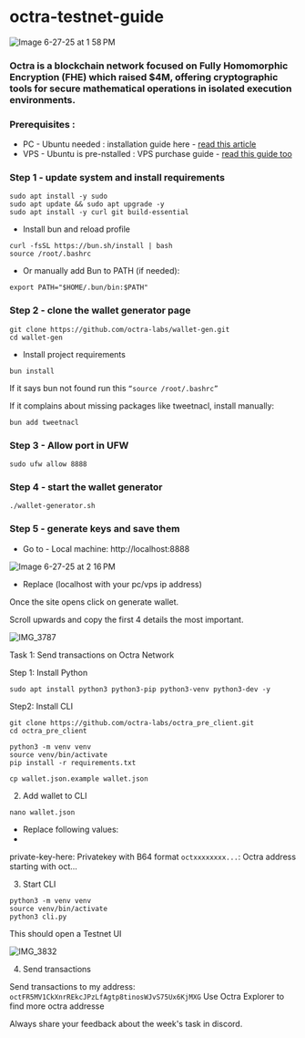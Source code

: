 # octra-testnet-guide
![Image 6-27-25 at 1 58 PM](https://github.com/user-attachments/assets/3401901e-f403-4675-9954-5aee248794dc)


### Octra is a blockchain network focused on Fully Homomorphic Encryption (FHE) which raised $4M, offering cryptographic tools for secure mathematical operations in isolated execution environments.

### Prerequisites :

- PC - Ubuntu needed : installation guide here - [read this article](https://x.com/bigray0x/status/1938208586070388803)
- VPS - Ubuntu is pre-nstalled : VPS purchase guide - [read this guide too](https://x.com/bigray0x/status/1938208586070388803)

### Step 1 - update system and install requirements 

```
sudo apt install -y sudo
sudo apt update && sudo apt upgrade -y
sudo apt install -y curl git build-essential
```

- Install bun and reload profile 

```
curl -fsSL https://bun.sh/install | bash
source /root/.bashrc
``` 

- Or manually add Bun to PATH (if needed):

```
export PATH="$HOME/.bun/bin:$PATH"
```

### Step 2 - clone the wallet generator page 


```
git clone https://github.com/octra-labs/wallet-gen.git
cd wallet-gen
```

- Install project requirements

```
bun install
```

If it says bun not found run this ```“source /root/.bashrc”```

If it complains about missing packages like tweetnacl, install manually:

```
bun add tweetnacl
```

### Step 3 - Allow port in UFW
```
sudo ufw allow 8888
```

### Step 4 - start the wallet generator 

```
./wallet-generator.sh
```


### Step 5 - generate keys and save them

- Go to - Local machine: http://localhost:8888

 ![Image 6-27-25 at 2 16 PM](https://github.com/user-attachments/assets/16e005eb-7d55-4172-8bf5-98f62c210cb5)


- Replace (localhost with your pc/vps ip address)

Once the site opens click on generate wallet.

Scroll upwards and copy the first 4 details the most important.

![IMG_3787](https://github.com/user-attachments/assets/55a964c3-5ef0-43dd-83a6-470143a6b8b1)

Task 1: Send transactions on Octra Network

Step 1: Install Python

```
sudo apt install python3 python3-pip python3-venv python3-dev -y
```

Step2: Install CLI

```
git clone https://github.com/octra-labs/octra_pre_client.git
cd octra_pre_client
```
```
python3 -m venv venv
source venv/bin/activate
pip install -r requirements.txt
```
```
cp wallet.json.example wallet.json
```

2. Add wallet to CLI
```
nano wallet.json
```
- Replace following values:
- 
private-key-here: Privatekey with B64 format
```octxxxxxxxx...```: Octra address starting with oct...

3. Start CLI
   
```
python3 -m venv venv
source venv/bin/activate
python3 cli.py
```
This should open a Testnet UI 

![IMG_3832](https://github.com/user-attachments/assets/1452950a-1f8e-4023-825e-9587d74b08ad)


4. Send transactions

Send transactions to my address: ``` octFR5MV1CkXnrREkcJPzLfAgtp8tinosWJvS75Ux6KjMXG ```
Use Octra Explorer to find more octra addresse

Always share your feedback about the week's task in discord.







